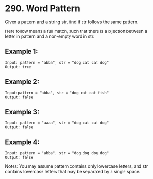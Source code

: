 # 290. Word Pattern

Given a pattern and a string str, find if str follows the same pattern.

Here follow means a full match, such that there is a bijection between a letter in pattern and a non-empty word in str.

## Example 1:

```
Input: pattern = "abba", str = "dog cat cat dog"
Output: true
```

## Example 2:

```
Input:pattern = "abba", str = "dog cat cat fish"
Output: false
```

## Example 3:

```
Input: pattern = "aaaa", str = "dog cat cat dog"
Output: false
```

## Example 4:

```
Input: pattern = "abba", str = "dog dog dog dog"
Output: false
```

Notes:
You may assume pattern contains only lowercase letters, and str contains lowercase letters that may be separated by a single space.